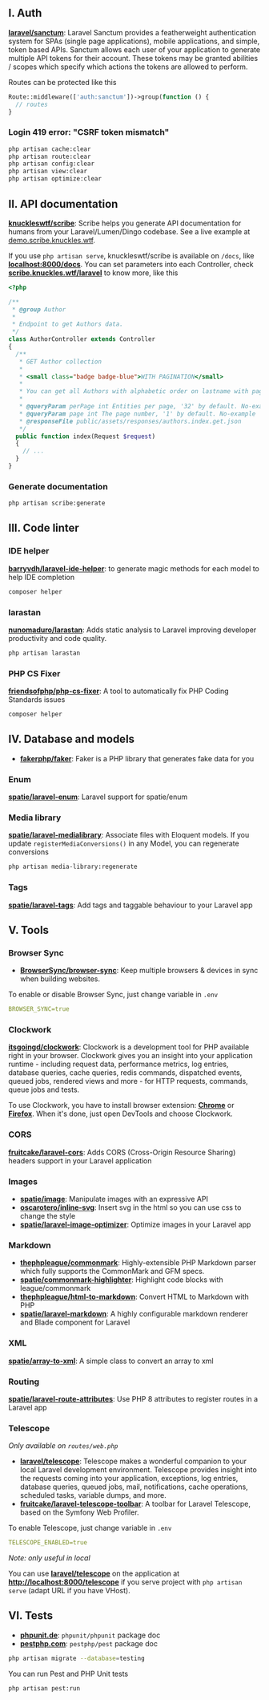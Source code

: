 ## I. Auth

[**laravel/sanctum**](https://github.com/laravel/sanctum): Laravel Sanctum provides a featherweight authentication system for SPAs (single page applications), mobile applications, and simple, token based APIs. Sanctum allows each user of your application to generate multiple API tokens for their account. These tokens may be granted abilities / scopes which specify which actions the tokens are allowed to perform.

Routes can be protected like this

```php
Route::middleware(['auth:sanctum'])->group(function () {
  // routes
}
```

### Login 419 error: "CSRF token mismatch"

```bash
php artisan cache:clear
php artisan route:clear
php artisan config:clear
php artisan view:clear
php artisan optimize:clear
```

## II. API documentation

[**knuckleswtf/scribe**](https://github.com/knuckleswtf/scribe): Scribe helps you generate API documentation for humans from your Laravel/Lumen/Dingo codebase. See a live example at [demo.scribe.knuckles.wtf](https://demo.scribe.knuckles.wtf).

If you use `php artisan serve`, knuckleswtf/scribe is available on `/docs`, like [**localhost:8000/docs**](http://localhost:8000/docs). You can set parameters into each Controller, check [**scribe.knuckles.wtf/laravel**](https://scribe.knuckles.wtf/laravel/) to know more, like this

```php
<?php

/**
 * @group Author
 *
 * Endpoint to get Authors data.
 */
class AuthorController extends Controller
{
  /**
   * GET Author collection
   *
   * <small class="badge badge-blue">WITH PAGINATION</small>
   *
   * You can get all Authors with alphabetic order on lastname with pagination.
   *
   * @queryParam perPage int Entities per page, '32' by default. No-example
   * @queryParam page int The page number, '1' by default. No-example
   * @responseFile public/assets/responses/authors.index.get.json
   */
  public function index(Request $request)
  {
    // ...
  }
}
```

### Generate documentation

```bash
php artisan scribe:generate
```

## III. Code linter

### IDE helper

[**barryvdh/laravel-ide-helper**](https://github.com/barryvdh/laravel-ide-helper): to generate magic methods for each model to help IDE completion

```bash
composer helper
```

### larastan

[**nunomaduro/larastan**](https://github.com/nunomaduro/larastan): Adds static analysis to Laravel improving developer productivity and code quality.

```bash
php artisan larastan
```

### PHP CS Fixer

[**friendsofphp/php-cs-fixer**](https://github.com/friendsofphp/php-cs-fixer): A tool to automatically fix PHP Coding Standards issues

```bash
composer helper
```

## IV. Database and models

- [**fakerphp/faker**](https://github.com/fakerphp/faker): Faker is a PHP library that generates fake data for you

### Enum

[**spatie/laravel-enum**](https://github.com/spatie/laravel-enum): Laravel support for spatie/enum

### Media library

[**spatie/laravel-medialibrary**](https://github.com/spatie/laravel-medialibrary): Associate files with Eloquent models. If you update `registerMediaConversions()` in any Model, you can regenerate conversions

```bash
php artisan media-library:regenerate
```

### Tags

[**spatie/laravel-tags**](https://github.com/spatie/laravel-tags): Add tags and taggable behaviour to your Laravel app

## V. Tools

### Browser Sync

- [**BrowserSync/browser-sync**](https://github.com/Browsersync/browser-sync): Keep multiple browsers & devices in sync when building websites.

To enable or disable Browser Sync, just change variable in `.env`

```yaml
BROWSER_SYNC=true
```

### Clockwork

[**itsgoingd/clockwork**](https://github.com/itsgoingd/clockwork): Clockwork is a development tool for PHP available right in your browser. Clockwork gives you an insight into your application runtime - including request data, performance metrics, log entries, database queries, cache queries, redis commands, dispatched events, queued jobs, rendered views and more - for HTTP requests, commands, queue jobs and tests.

To use Clockwork, you have to install browser extension: [**Chrome**](https://chrome.google.com/webstore/detail/clockwork/dmggabnehkmmfmdffgajcflpdjlnoemp) or [**Firefox**](https://addons.mozilla.org/en-US/firefox/addon/clockwork-dev-tools/). When it's done, just open DevTools and choose Clockwork.

### CORS

[**fruitcake/laravel-cors**](https://github.com/fruitcake/laravel-cors): Adds CORS (Cross-Origin Resource Sharing) headers support in your Laravel application

### Images

- [**spatie/image**](https://github.com/spatie/image): Manipulate images with an expressive API
- [**oscarotero/inline-svg**](https://github.com/oscarotero/inline-svg): Insert svg in the html so you can use css to change the style
- [**spatie/laravel-image-optimizer**](https://github.com/spatie/laravel-image-optimizer): Optimize images in your Laravel app

### Markdown

- [**thephpleague/commonmark**](https://github.com/thephpleague/commonmark): Highly-extensible PHP Markdown parser which fully supports the CommonMark and GFM specs.
- [**spatie/commonmark-highlighter**](https://github.com/spatie/commonmark-highlighter): Highlight code blocks with league/commonmark
- [**thephpleague/html-to-markdown**](https://github.com/thephpleague/html-to-markdown): Convert HTML to Markdown with PHP
- [**spatie/laravel-markdown**](https://github.com/spatie/laravel-markdown): A highly configurable markdown renderer and Blade component for Laravel

### XML

[**spatie/array-to-xml**](https://github.com/spatie/array-to-xml): A simple class to convert an array to xml

### Routing

[**spatie/laravel-route-attributes**](https://github.com/spatie/laravel-route-attributes): Use PHP 8 attributes to register routes in a Laravel app

### Telescope

*Only available on `routes/web.php`*

- [**laravel/telescope**](https://github.com/laravel/telescope): Telescope makes a wonderful companion to your local Laravel development environment. Telescope provides insight into the requests coming into your application, exceptions, log entries, database queries, queued jobs, mail, notifications, cache operations, scheduled tasks, variable dumps, and more.
- [**fruitcake/laravel-telescope-toolbar**](https://github.com/fruitcake/laravel-telescope-toolbar): A toolbar for Laravel Telescope, based on the Symfony Web Profiler.

To enable Telescope, just change variable in `.env`

```yaml
TELESCOPE_ENABLED=true
```

*Note: only useful in local*

You can use [**laravel/telescope**](https://github.com/laravel/telescope) on the application at [**http://localhost:8000/telescope**](http://localhost:8000/telescope) if you serve project with `php artisan serve` (adapt URL if you have VHost).

## VI. Tests

- [**phpunit.de**](https://phpunit.de): `phpunit/phpunit` package doc
- [**pestphp.com**](https://pestphp.com): `pestphp/pest` package doc

```bash
php artisan migrate --database=testing
```

You can run Pest and PHP Unit tests

```bash
php artisan pest:run
```
